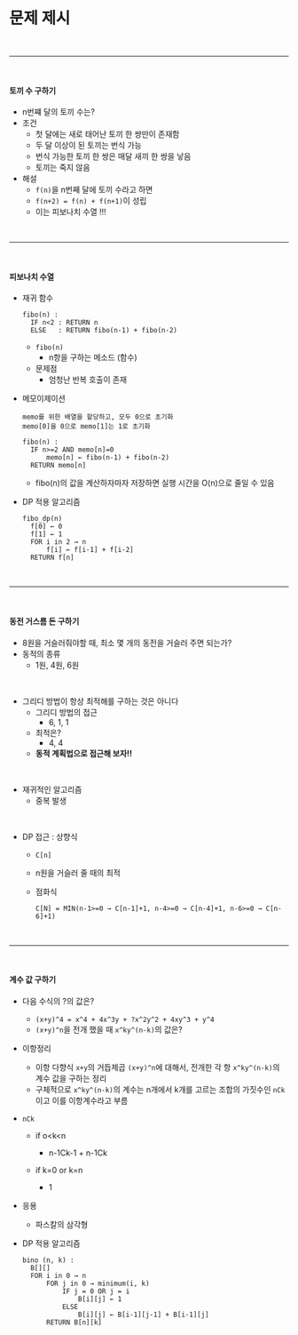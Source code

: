 # 문제 제시

<br>

---

<br>

#### 토끼 수 구하기

* n번쨰 달의 토끼 수는?
* 조건
  * 첫 달에는 새로 태어난 토끼 한 쌍만이 존재함
  * 두 달 이상이 된 토끼는 번식 가능
  * 번식 가능한 토끼 한 쌍은 매달 새끼 한 쌍을 낳음
  * 토끼는 죽지 않음
* 해설
  * `f(n)`을 n번째 달에 토끼 수라고 하면
  * `f(n+2) = f(n) + f(n+1)`이 성립
  * 이는 피보나치 수열 !!!

<br>

---

<br>

#### 피보나치 수열

* 재귀 함수

  ```
  fibo(n) :
  	IF n<2 : RETURN n
  	ELSE   : RETURN fibo(n-1) + fibo(n-2)
  ```

  * `fibo(n)` 
    * n항을 구하는 메소드 (함수)
  * 문제점
    * 엄청난 반복 호출이 존재

* 메모이제이션

  ```
  memo를 위한 배열을 할당하고, 모두 0으로 초기화
  memo[0]을 0으로 memo[1]는 1로 초기화
  
  fibo(n) :
  	IF n>=2 AND memo[n]=0
  		memo[n] ← fibo(n-1) + fibo(n-2)
  	RETURN memo[n]
  ```

  * fibo(n)의 값을 계산하자마자 저장하면 실행 시간을 O(n)으로 줄일 수 있음

* DP 적용 알고리즘

  ```
  fibo_dp(n)
  	f[0] ← 0
  	f[1] ← 1
  	FOR i in 2 → n
  		f[i] ← f[i-1] + f[i-2]
  	RETURN f[n]
  ```

<br>

---

<br>

#### 동전 거스름 돈 구하기

* 8원을 거슬러줘야할 때, 최소 몇 개의 동전을 거슬러 주면 되는가?
* 동적의 종류
  * 1원, 4원, 6원

<br>

* 그리디 방법이 항상 최적해를 구하는 것은 아니다
  * 그리디 방법의 접근
    * 6, 1, 1
  * 최적은?
    * 4, 4
  * **동적 계획법으로 접근해 보자!!**

<br>

* 재귀적인 알고리즘
  * 중복 발생

<br>

* DP 접근 : 상향식

  * `C[n]` 

  * n원을 거슬러 줄 때의 최적

  * 점화식

    `C[N] = MIN(n-1>=0 → C[n-1]+1, n-4>=0 → C[n-4]+1, n-6>=0 → C[n-6]+1)`


<br>

----

<br>

#### 계수 값 구하기

* 다음 수식의 ?의 값은?
  * `(x+y)^4 = x^4 + 4x^3y + ?x^2y^2 + 4xy^3 + y^4`
  * `(x+y)^n`을 전개 했을 때 `x^ky^(n-k)`의 값은?
* 이항정리
  * 이항 다향식 `x+y`의 거듭제곱 `(x+y)^n`에 대해서, 전개한 각 항  `x^ky^(n-k)`의 계수 값을 구하는 정리
  * 구체적으로  `x^ky^(n-k)`의 계수는 n개에서 k개를 고르는 조합의 가짓수인 `nCk`이고 이를 이항계수라고 부름

* `nCk` 

  * if o<k<n
    * n-1Ck-1 + n-1Ck

  * if k=0 or k=n
    * 1

* 응용

  * 파스칼의 삼각형

* DP 적용 알고리즘

  ```
  bino (n, k) :
  	B[][]
  	FOR i in 0 → n
  		FOR j in 0 → minimum(i, k)
  			IF j = 0 OR j = i
  				B[i][j] ← 1
  			ELSE
  				B[i][j] ← B[i-1][j-1] + B[i-1][j]
  		RETURN B[n][k]
  ```

  